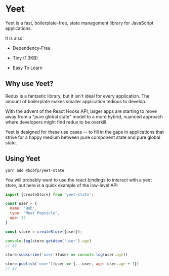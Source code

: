 # Yeet

Yeet is a fast, boilerplate-free, state management library for JavaScript applications.

It is also:

 * Dependency-Free

 * Tiny (1.3KB)

 * Easy To Learn


## Why use Yeet?

Redux is a fantastic library, but it isn't ideal for every application. The amount of boilerplate makes smaller application tedious to develop.

With the advent of the React Hooks API, larger apps are starting to move away from a "pure global state" model to a more hybrid, nuanced approach where developers might find redux to be overkill.

Yeet is designed for these use cases -- to fill in the gaps in applications that strive for a happy medium between pure component state and pure global state.  



## Using Yeet

`yarn add @bobfp/yeet-state`

You will probably want to use the react bindings to interact with a yeet store, but here is a quick example of the low-level API

```js
import {createStore} from 'yeet-state';

const user = {
  name: 'Bob', 
  type: 'Meat Popsicle',
  age: 32
}

const store = createStore({user});

console.log(store.getAtom('user').age)
// 32

store.subscribe('user')(user => console.log(user.age))

store.publish('user')(user => {...user, age: user.age + 1})
// 33
```
